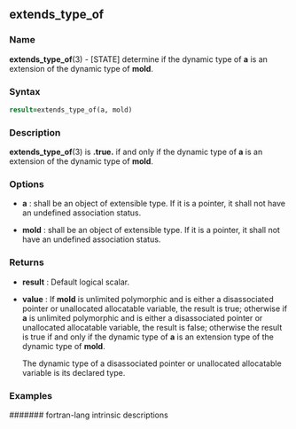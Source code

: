 ## extends\_type\_of
### __Name__

__extends\_type\_of__(3) - \[STATE\] determine if the dynamic type of __a__ is an extension of the dynamic type of __mold__.


### __Syntax__
```fortran
result=extends_type_of(a, mold)
```
### __Description__

__extends\_type\_of__(3) is __.true.__ if and only if the dynamic type of __a__
is an extension of the dynamic type of __mold__.

### __Options__

  - __a__
    : shall be an object of extensible type. If it is a pointer, it
    shall not have an undefined association status.

  - __mold__
    : shall be an object of extensible type. If it is a pointer, it
    shall not have an undefined association status.

### __Returns__

  - __result__
    : Default logical scalar.

  - __value__
    : If __mold__ is unlimited polymorphic and is either a disassociated
    pointer or unallocated allocatable variable, the result is
    true; otherwise if __a__ is unlimited polymorphic and is either a
    disassociated pointer or unallocated allocatable variable, the result
    is false; otherwise the result is true if and only if the dynamic
    type of __a__ is an extension type of the dynamic type of __mold__.

    The dynamic type of a disassociated pointer or unallocated
    allocatable variable is its declared type.

### __Examples__

####### fortran-lang intrinsic descriptions
